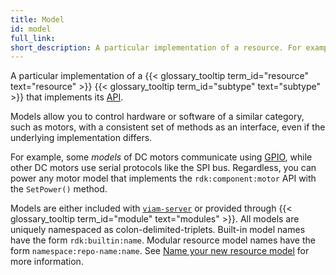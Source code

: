 ```yaml
---
title: Model
id: model
full_link:
short_description: A particular implementation of a resource. For example, UR5e is a model of the arm component subtype.
---
```


A particular implementation of a {{< glossary_tooltip term_id="resource" text="resource" >}} {{< glossary_tooltip term_id="subtype" text="subtype" >}} that implements its [API](/appendix/apis/).

Models allow you to control hardware or software of a similar category, such as motors, with a consistent set of methods as an interface, even if the underlying implementation differs.

For example, some _models_ of DC motors communicate using [GPIO](/components/board/), while other DC motors use serial protocols like the SPI bus.
Regardless, you can power any motor model that implements the `rdk:component:motor` API with the `SetPower()` method.

Models are either included with [`viam-server`](/architecture/viam-server/) or provided through {{< glossary_tooltip term_id="module" text="modules" >}}.
All models are uniquely namespaced as colon-delimited-triplets.
Built-in model names have the form `rdk:builtin:name`.
Modular resource model names have the form `namespace:repo-name:name`.
See [Name your new resource model](/how-tos/create-module/#name-your-new-resource-model) for more information.
